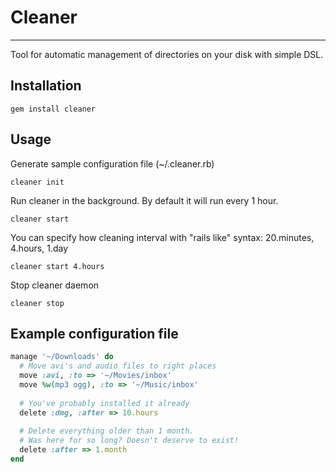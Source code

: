 # Cleaner #
---

Tool for automatic management of directories on your disk with simple DSL.

## Installation ##

    gem install cleaner


## Usage ##

Generate sample configuration file (~/.cleaner.rb)

    cleaner init
	
Run cleaner in the background. By default it will run every 1 hour.

	cleaner start
	
You can specify how cleaning interval with "rails like" syntax: 20.minutes, 4.hours, 1.day

	cleaner start 4.hours
	
Stop cleaner daemon

	cleaner stop
	
## Example configuration file ##

```ruby
manage '~/Downloads' do
  # Move avi's and audio files to right places
  move :avi, :to => '~/Movies/inbox'
  move %w(mp3 ogg), :to => '~/Music/inbox'
  
  # You've probably installed it already
  delete :dmg, :after => 10.hours
  
  # Delete everything older than 1 month.
  # Was here for so long? Doesn't deserve to exist!
  delete :after => 1.month
end
```